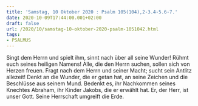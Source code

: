 ```yaml
---
title: 'Samstag, 10 Oktober 2020 : Psalm 105(104),2-3.4-5.6-7.'
date: 2020-10-09T17:44:00.001+02:00
draft: false
url: /2020/10/samstag-10-oktober-2020-psalm-1051042.html
tags: 
- PSALMUS
---
```


Singt dem Herrn und spielt ihm, sinnt nach über all seine Wunder! Rühmt euch seines heiligen Namens! Alle, die den Herrn suchen, sollen sich von Herzen freuen. Fragt nach dem Herrn und seiner Macht; sucht sein Antlitz allezeit! Denkt an die Wunder, die er getan hat, an seine Zeichen und die Beschlüsse aus seinem Mund. Bedenkt es, ihr Nachkommen seines Knechtes Abraham, ihr Kinder Jakobs, die er erwählt hat. Er, der Herr, ist unser Gott. Seine Herrschaft umgreift die Erde.